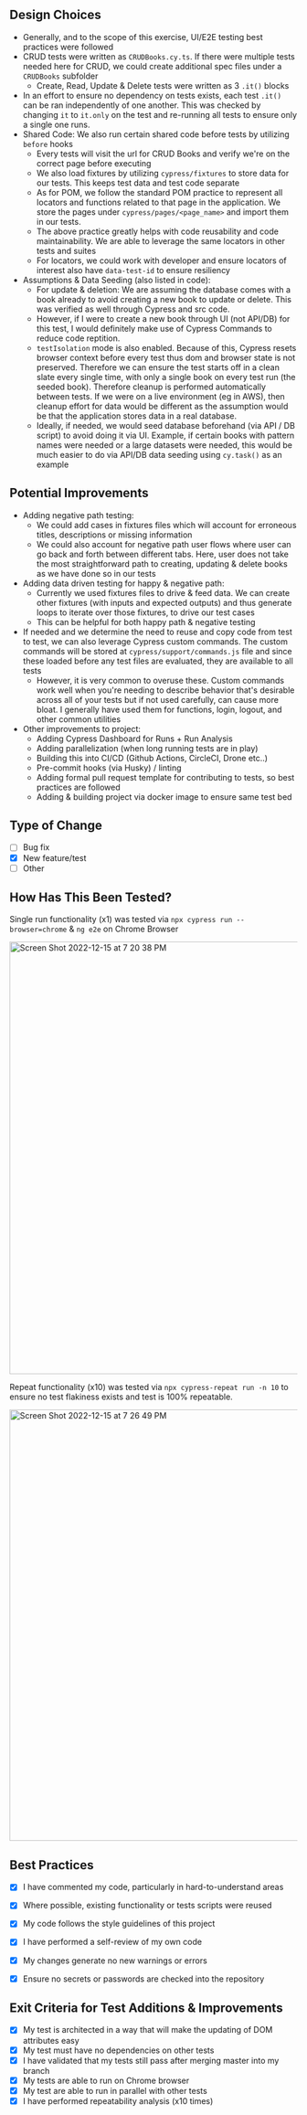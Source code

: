 ## Design Choices
- Generally, and to the scope of this exercise, UI/E2E testing best practices were followed
- CRUD tests were written as `CRUDBooks.cy.ts`. If there were multiple tests needed here for CRUD, we could create additional spec files under a `CRUDBooks` subfolder
	- Create, Read, Update & Delete tests were written as 3 `.it()` blocks
- In an effort to ensure no dependency on tests exists, each test `.it()` can be ran independently of one another. This was checked by changing `it` to `it.only` on the test and re-running all tests to ensure only a single one runs. 
- Shared Code: We also run certain shared code before tests by utilizing `before` hooks
	- Every tests will visit the url for CRUD Books and verify we're on the correct page before executing
	- We also load fixtures by utilizing `cypress/fixtures` to store data for our tests. This keeps test data and test code separate
	- As for POM, we follow the standard POM practice to represent all locators and functions related to that page in the application. We store the pages under `cypress/pages/<page_name>` and import them in our tests.
	- The above practice greatly helps with code reusability and code maintainability. We are able to leverage the same locators in other tests and suites
	- For locators, we could work with developer and ensure locators of interest also have `data-test-id` to ensure resiliency 
- Assumptions & Data Seeding (also listed in code):
	- For update & deletion: We are assuming the database comes with a book already to avoid creating a new book to update or delete. This was verified as well through Cypress and src code. 
	- However, if I were to create a new book through UI (not API/DB) for this test, I would definitely make use of Cypress Commands to reduce code reptition. 
	- `testIsolation` mode is also enabled. Because of this, Cypress resets browser context before every test thus dom and browser state is not preserved. Therefore we can ensure the test starts off in a clean slate every single time, with only a single book on every test run (the seeded book). Therefore cleanup is performed automatically between tests. If we were on a live environment (eg in AWS), then cleanup effort for data would be different as the assumption would be that the application stores data in a real database. 
	- Ideally, if needed, we would seed database beforehand (via API / DB script) to avoid doing it via UI. Example, if certain books with pattern names were needed or a large datasets were needed, this would be much easier to do via API/DB data seeding using `cy.task()` as an example 
 

## Potential Improvements 

-   Adding negative path testing:
	-   We could add cases in fixtures files which will account for erroneous titles, descriptions or missing information 
	-   We could also account for negative path user flows where user can go back and forth between different tabs. Here, user does not take the most straightforward path to creating, updating & delete books as we have done so in our tests 
-   Adding data driven testing for happy & negative path:
	- Currently we used fixtures files to drive & feed data. We can create other fixtures (with inputs and expected outputs) and thus generate loops to iterate over those fixtures, to drive our test cases 
	- This can be helpful for both happy path & negative testing 
- If needed and we determine the need to reuse and copy code from test to test, we can also leverage Cypress custom commands. The custom commands will be stored at `cypress/support/commands.js` file and since these loaded before any test files are evaluated, they are available to all tests
	- However, it is very common to overuse these. Custom commands work well when you're needing to describe behavior that's desirable across all of your tests but if not used carefully, can cause more bloat. I generally have used them for functions, login, logout, and other common utilities 
- Other improvements to project:
	- Adding Cypress Dashboard for Runs + Run Analysis 
	- Adding parallelization (when long running tests are in play)
	- Building this into CI/CD (Github Actions, CircleCI, Drone etc..)
	- Pre-commit hooks (via Husky) / linting 
	- Adding formal pull request template for contributing to tests, so best practices are followed 
    - Adding & building project via docker image to ensure same test bed 

## Type of Change

-   [ ] Bug fix 
-   [x] New feature/test 
-   [ ] Other

## How Has This Been Tested?

Single run functionality (x1) was tested via `npx cypress run --browser=chrome` & `ng e2e` on Chrome Browser 

<img width="757" alt="Screen Shot 2022-12-15 at 7 20 38 PM" src="https://user-images.githubusercontent.com/903492/208014949-0c7179e9-324a-47d2-ab9a-adb289cde547.png">


Repeat functionality (x10) was tested via `npx cypress-repeat run -n 10` to ensure no test flakiness exists and test is 100% repeatable. 

<img width="755" alt="Screen Shot 2022-12-15 at 7 26 49 PM" src="https://user-images.githubusercontent.com/903492/208015200-434dd140-313e-4e91-a7b2-c4a3b787c395.png">



##  Best Practices 

-   [x] I have commented my code, particularly in hard-to-understand areas
-   [x] Where possible, existing functionality or tests scripts were reused
-   [x] My code follows the style guidelines of this project
-   [x] I have performed a self-review of my own code
-   [x] My changes generate no new warnings or errors
-   [x] Ensure no secrets or passwords are checked into the repository


## Exit Criteria for Test Additions & Improvements


-   [x] My test is architected in a way that will make the updating of DOM attributes easy
-   [x] My test must have no dependencies on other tests
-   [x] I have validated that my tests still pass after merging master into my branch
-   [x] My tests are able to run on Chrome browser
-   [x] My test are able to run in parallel with other tests
-   [x] I have performed repeatability analysis (x10 times)
